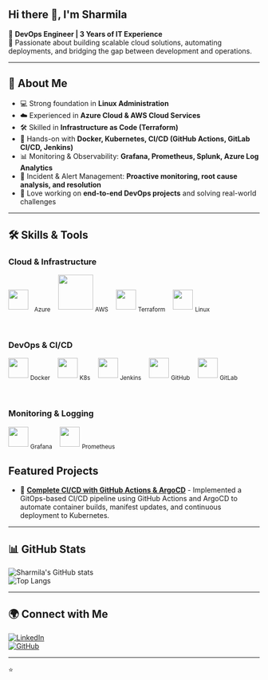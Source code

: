
## Hi there 👋, I'm Sharmila  

🌟 **DevOps Engineer | 3 Years of IT Experience**  
🔧 Passionate about building scalable cloud solutions, automating deployments, and bridging the gap between development and operations.  

---

## 🔹 About Me
- 💻 Strong foundation in **Linux Administration**  
- ☁️ Experienced in **Azure Cloud & AWS Cloud Services**  
- 🛠️ Skilled in **Infrastructure as Code (Terraform)**  
- 🐳 Hands-on with **Docker, Kubernetes, CI/CD (GitHub Actions, GitLab CI/CD, Jenkins)**  
- 📊 Monitoring & Observability: **Grafana, Prometheus, Splunk, Azure Log Analytics**  
- 🚨 Incident & Alert Management: **Proactive monitoring, root cause analysis, and resolution**  
- 🚀 Love working on **end-to-end DevOps projects** and solving real-world challenges  

---

## 🛠️ Skills & Tools  

### Cloud & Infrastructure
<img src="https://cdn.jsdelivr.net/gh/devicons/devicon/icons/azure/azure-original.svg" width="40" style="margin-right:8px;" />&nbsp;<sub>Azure</sub>&nbsp;&nbsp;&nbsp;
<img src="https://cdn.worldvectorlogo.com/logos/amazon-web-services-1.svg" width="70" />&nbsp;<sub>AWS</sub>&nbsp;&nbsp;&nbsp;
<img src="https://cdn.jsdelivr.net/gh/devicons/devicon/icons/terraform/terraform-original.svg" width="40" />&nbsp;<sub>Terraform</sub>&nbsp;&nbsp;&nbsp;
<img src="https://cdn.jsdelivr.net/gh/devicons/devicon/icons/linux/linux-original.svg" width="40" />&nbsp;<sub>Linux</sub>

<br>

### DevOps & CI/CD
<img src="https://cdn.jsdelivr.net/gh/devicons/devicon/icons/docker/docker-original.svg" width="40" />&nbsp;<sub>Docker</sub>&nbsp;&nbsp;&nbsp;
<img src="https://cdn.jsdelivr.net/gh/devicons/devicon/icons/kubernetes/kubernetes-plain.svg" width="40" />&nbsp;<sub>K8s</sub>&nbsp;&nbsp;&nbsp;
<img src="https://cdn.jsdelivr.net/gh/devicons/devicon/icons/jenkins/jenkins-original.svg" width="40" />&nbsp;<sub>Jenkins</sub>&nbsp;&nbsp;&nbsp;
<img src="https://cdn.jsdelivr.net/gh/devicons/devicon/icons/github/github-original.svg" width="40" />&nbsp;<sub>GitHub</sub>&nbsp;&nbsp;&nbsp;
<img src="https://cdn.jsdelivr.net/gh/devicons/devicon/icons/gitlab/gitlab-original.svg" width="40" />&nbsp;<sub>GitLab</sub>

<br>

### Monitoring & Logging
<img src="https://cdn.jsdelivr.net/gh/devicons/devicon/icons/grafana/grafana-original.svg" width="40" />&nbsp;<sub>Grafana</sub>&nbsp;&nbsp;&nbsp;
<img src="https://cdn.jsdelivr.net/gh/devicons/devicon/icons/prometheus/prometheus-original.svg" width="40" />&nbsp;<sub>Prometheus</sub>&nbsp;&nbsp;&nbsp;



## Featured Projects
- 🔄 [**Complete CI/CD with GitHub Actions & ArgoCD**](https://github.com/SharmilaNagarajan1/argocd-appcode) - Implemented a GitOps-based CI/CD pipeline using GitHub Actions and ArgoCD to automate container builds, manifest updates, and continuous deployment to Kubernetes.

---

## 📊 GitHub Stats  

![Sharmila's GitHub stats](https://github-readme-stats.vercel.app/api?username=SharmilaNagarajan1&show_icons=true&theme=radical)  
![Top Langs](https://github-readme-stats.vercel.app/api/top-langs/?username=SharmilaNagarajan1&layout=compact&theme=radical)  

---

## 🌍 Connect with Me  
[![LinkedIn](https://img.shields.io/badge/LinkedIn-0A66C2?logo=linkedin&logoColor=white)](https://www.linkedin.com/in/sharmila-nagarajan-au)  
[![GitHub](https://img.shields.io/badge/GitHub-181717?logo=github&logoColor=white)](https://github.com/SharmilaNagarajan1)  

---
⭐️ 

